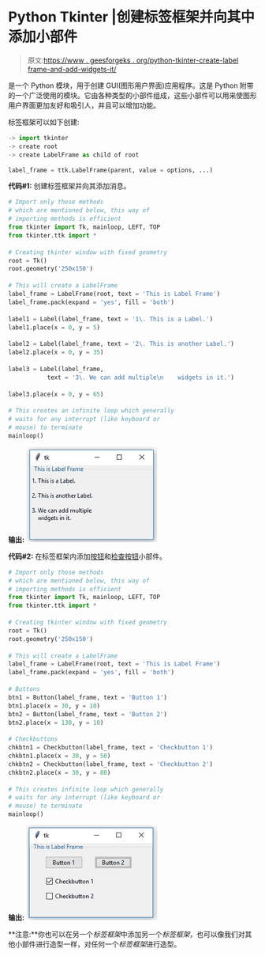 # Python Tkinter |创建标签框架并向其中添加小部件

> 原文:[https://www . geesforgeks . org/python-tkinter-create-label frame-and-add-widgets-it/](https://www.geeksforgeeks.org/python-tkinter-create-labelframe-and-add-widgets-to-it/)

 是一个 Python 模块，用于创建 GUI(图形用户界面)应用程序。这是 Python 附带的一个广泛使用的模块。它由各种类型的小部件组成，这些小部件可以用来使图形用户界面更加友好和吸引人，并且可以增加功能。

标签框架可以如下创建:

```py
-> import tkinter
-> create root
-> create LabelFrame as child of root

```

```py
label_frame = ttk.LabelFrame(parent, value = options, ...)
```

**代码#1:** 创建标签框架并向其添加消息。

```py
# Import only those methods
# which are mentioned below, this way of
# importing methods is efficient
from tkinter import Tk, mainloop, LEFT, TOP
from tkinter.ttk import *

# Creating tkinter window with fixed geometry
root = Tk()
root.geometry('250x150')

# This will create a LabelFrame
label_frame = LabelFrame(root, text = 'This is Label Frame')
label_frame.pack(expand = 'yes', fill = 'both')

label1 = Label(label_frame, text = '1\. This is a Label.')
label1.place(x = 0, y = 5)

label2 = Label(label_frame, text = '2\. This is another Label.')
label2.place(x = 0, y = 35)

label3 = Label(label_frame,
           text = '3\. We can add multiple\n    widgets in it.')

label3.place(x = 0, y = 65)

# This creates an infinite loop which generally
# waits for any interrupt (like keyboard or
# mouse) to terminate
mainloop()
```

**输出:**
![](img/2d6d4b53390ef93e1bfb51b8d345149c.png)

**代码#2:** 在标签框架内添加[按钮](https://www.geeksforgeeks.org/python-creating-a-button-in-tkinter/)和[检查按钮](https://www.geeksforgeeks.org/python-tkinter-ttk-checkbutton-and-comparison-with-simple-checkbutton/)小部件。

```py
# Import only those methods
# which are mentioned below, this way of
# importing methods is efficient
from tkinter import Tk, mainloop, LEFT, TOP
from tkinter.ttk import *

# Creating tkinter window with fixed geometry
root = Tk()
root.geometry('250x150')

# This will create a LabelFrame
label_frame = LabelFrame(root, text = 'This is Label Frame')
label_frame.pack(expand = 'yes', fill = 'both')

# Buttons
btn1 = Button(label_frame, text = 'Button 1')
btn1.place(x = 30, y = 10)
btn2 = Button(label_frame, text = 'Button 2')
btn2.place(x = 130, y = 10)

# Checkbuttons
chkbtn1 = Checkbutton(label_frame, text = 'Checkbutton 1')
chkbtn1.place(x = 30, y = 50)
chkbtn2 = Checkbutton(label_frame, text = 'Checkbutton 2')
chkbtn2.place(x = 30, y = 80)

# This creates infinite loop which generally
# waits for any interrupt (like keyboard or
# mouse) to terminate
mainloop()
```

**输出:**
![](img/fa5b01c103107f5cd232c6b3c5434ca4.png)

**注意:**你也可以在另一个*标签框架*中添加另一个*标签框架*，也可以像我们对其他小部件进行造型一样，对任何一个*标签框架*进行造型。